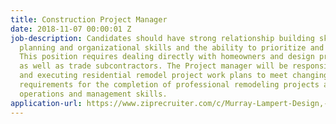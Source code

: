 ```yaml
---
title: Construction Project Manager
date: 2018-11-07 00:00:01 Z
job-description: Candidates should have strong relationship building skills, excellent
  planning and organizational skills and the ability to prioritize and lead others.
  This position requires dealing directly with homeowners and design professionals
  as well as trade subcontractors. The Project manager will be responsible for managing
  and executing residential remodel project work plans to meet changing needs and
  requirements for the completion of professional remodeling projects and day-to-day
  operations and management skills.
application-url: https://www.ziprecruiter.com/c/Murray-Lampert-Design,-Build,-Remodel/Job/Construction-Project-Manager/-in-San-Diego,CA?jobid=f5cbb798-319ed748
---
```


